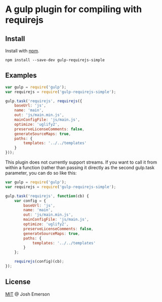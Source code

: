 # A gulp plugin for compiling with requirejs

## Install

Install with [npm](https://npmjs.org/package/gulp-requirejs-simple).

```
npm install --save-dev gulp-requirejs-simple
```

## Examples

```js
var gulp = require('gulp');
var requirejs = require('gulp-requirejs-simple');

gulp.task('requirejs', requirejs({
    baseUrl: 'js',
    name: 'main',
    out: 'js/main.min.js',
    mainConfigFile: 'js/main.js',
    optimize: 'uglify2',
    preserveLicenseComments: false,
    generateSourceMaps: true,
    paths: {
        templates: '../../templates'
    }
}));
```
This plugin does not currently support streams. If you want to call it from within a function (rather than passing it directly as the second gulp.task parameter, you can do so like this:

```js
var gulp = require('gulp');
var requirejs = require('gulp-requirejs-simple');

gulp.task('requirejs', function(cb) {
    var config = {
        baseUrl: 'js',
        name: 'main',
        out: 'js/main.min.js',
        mainConfigFile: 'js/main.js',
        optimize: 'uglify2',
        preserveLicenseComments: false,
        generateSourceMaps: true,
        paths: {
            templates: '../../templates'
        }
    };

    requirejs(config)(cb);
});
```



## License

[MIT](http://en.wikipedia.org/wiki/MIT_License) @ Josh Emerson
